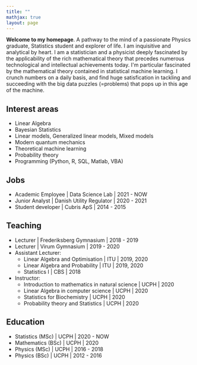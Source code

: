 ```yaml
---
title: ""
mathjax: true
layout: page
---
```

**Welcome to my homepage**.
A pathway to the mind of a passionate Physics graduate, Statistics student and explorer of life.
I am inquisitive and analytical by heart. I am a statistician and a physicist
deeply fascinated by the applicability of the rich mathematical theory that precedes numerous technological and intellectual achievements today.
I'm particular fascinated by the mathematical theory contained in statistical machine learning. I crunch numbers on a daily basis,
and find huge satisfication in tackling and succeeding with the big data
puzzles (=problems) that pops up in this age of the machine.

## Interest areas
* Linear Algebra
* Bayesian Statistics
* Linear models, Generalized linear models, Mixed models
* Modern quantum mechanics
* Theoretical machine learning
* Probability theory
* Programming (Python, R, SQL, Matlab, VBA)

## Jobs
* Academic Employee &#124; Data Science Lab &#124; 2021 - NOW
* Junior Analyst &#124; Danish Utility Regulator &#124; 2020 - 2021
* Student developer &#124; Cubris ApS &#124; 2014 - 2015

## Teaching
* Lecturer &#124; Frederiksberg Gymnasium &#124; 2018 - 2019
* Lecturer &#124; Virum Gymnasium &#124; 2019 - 2020
* Assistant Lecturer:
  * Linear Algebra and Optimisation &#124; ITU &#124; 2019, 2020
  * Linear Algebra and Probability &#124; ITU &#124; 2019, 2020
  * Statistics I &#124; CBS &#124; 2018
* Instructor:
  * Introduction to mathematics in natural science &#124; UCPH &#124; 2020
  * Linear Algebra in computer science &#124; UCPH &#124; 2020
  * Statistics for Biochemistry &#124; UCPH &#124; 2020
  * Probability theory and Statistics &#124; UCPH &#124; 2020

## Education
* Statistics (MSc) &#124; UCPH &#124; 2020 - NOW
* Mathematics (BSc) &#124; UCPH &#124; 2020
* Physics (MSc) &#124; UCPH &#124; 2016 - 2018
* Physics (BSc) &#124; UCPH &#124; 2012 - 2016
